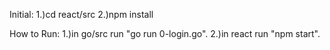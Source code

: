 Initial:
1.)cd react/src
2.)npm install

How to Run:
1.)in go/src run "go run 0-login.go".
2.)in react run "npm start".
